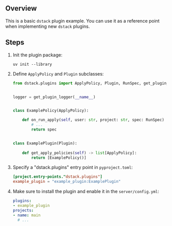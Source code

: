 ## Overview

This is a basic `dstack` plugin example.
You can use it as a reference point when implementing new `dstack` plugins.

## Steps

1. Init the plugin package:

    ```
    uv init --library
    ```

2. Define `ApplyPolicy` and `Plugin` subclasses:

    ```python
    from dstack.plugins import ApplyPolicy, Plugin, RunSpec, get_plugin_logger


    logger = get_plugin_logger(__name__)


    class ExamplePolicy(ApplyPolicy):

        def on_run_apply(self, user: str, project: str, spec: RunSpec) -> RunSpec:
            # ...
            return spec


    class ExamplePlugin(Plugin):
        
        def get_apply_policies(self) -> list[ApplyPolicy]:
            return [ExamplePolicy()]

    ```

3. Specify a "dstack.plugins" entry point in `pyproject.toml`:

    ```toml
    [project.entry-points."dstack.plugins"]
    example_plugin = "example_plugin:ExamplePlugin"
    ```

4. Make sure to install the plugin and enable it in the `server/config.yml`:

    ```yaml
    plugins:
    - example_plugin
    projects:
    - name: main
      # ...
    ```
